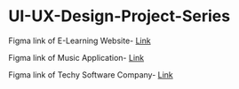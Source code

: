 # UI-UX-Design-Project-Series

Figma link of E-Learning Website- [Link](https://www.figma.com/design/A9JBvfPyjEt4sTyE5nE2iz/E-learning-website?node-id=0-1&t=akjM5wjaoXEghvGS-1)


Figma link of Music Application- [Link](https://www.figma.com/design/p5pXmTAvA2ZED0N8AKqDT4/Music-Application?node-id=0-1&t=dhqihW2sENpHiyc5-1)


Figma link of Techy Software Company- [Link](https://www.figma.com/design/JpaLxIHihbKW85nX2qUiIB/Techy-Software-Company-Website?node-id=0-1&t=PCZWEyP58p1kUsRA-1)
